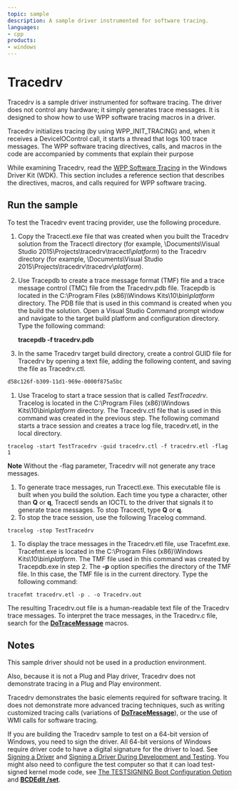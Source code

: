 ```yaml
---
topic: sample
description: A sample driver instrumented for software tracing.
languages:
- cpp
products:
- windows
---
```


<!---
    name: Tracedrv
    platform: Application
    language: cpp
    category: General Tracing
    description: A sample driver instrumented for software tracing.
    samplefwlink: http://go.microsoft.com/fwlink/p/?LinkId=617726
--->

# Tracedrv

Tracedrv is a sample driver instrumented for software tracing. The driver does not control any hardware; it simply generates trace messages. It is designed to show how to use WPP software tracing macros in a driver.

Tracedrv initializes tracing (by using WPP\_INIT\_TRACING) and, when it receives a DeviceIOControl call, it starts a thread that logs 100 trace messages. The WPP software tracing directives, calls, and macros in the code are accompanied by comments that explain their purpose

While examining Tracedrv, read the [WPP Software Tracing](http://msdn.microsoft.com/en-us/library/windows/hardware/ff556204) in the Windows Driver Kit (WDK). This section includes a reference section that describes the directives, macros, and calls required for WPP software tracing.

## Run the sample

To test the Tracedrv event tracing provider, use the following procedure.

1. Copy the Tracectl.exe file that was created when you built the Tracedrv solution from the Tracectl directory (for example, \\Documents\\Visual Studio 2015\\Projects\\tracedrv\\tracectl\\*platform*) to the Tracedrv directory (for example, \\Documents\\Visual Studio 2015\\Projects\\tracedrv\\tracedrv\\*platform*).
1. Use Tracepdb to create a trace message format (TMF) file and a trace message control (TMC) file from the Tracedrv.pdb file. Tracepdb is located in the C:\\Program Files (x86)\\Windows Kits\\10\\bin\\*platform* directory. The PDB file that is used in this command is created when you the build the solution. Open a Visual Studio Command prompt window and navigate to the target build platform and configuration directory. Type the following command:

    **tracepdb -f tracedrv.pdb**

1. In the same Tracedrv target build directory, create a control GUID file for Tracedrv by opening a text file, adding the following content, and saving the file as Tracedrv.ctl.

  ```txt
  d58c126f-b309-11d1-969e-0000f875a5bc
  ```

1. Use Tracelog to start a trace session that is called *TestTracedrv*. Tracelog is located in the C:\\Program Files (x86)\\Windows Kits\\10\\bin\\*platform* directory. The Tracedrv.ctl file that is used in this command was created in the previous step. The following command starts a trace session and creates a trace log file, tracedrv.etl, in the local directory.

  ``` 
  tracelog -start TestTracedrv -guid tracedrv.ctl -f tracedrv.etl -flag 1
  ```

  **Note** Without the -flag parameter, Tracedrv will not generate any trace messages.

1. To generate trace messages, run Tracectl.exe. This executable file is built when you build the solution. Each time you type a character, other than **Q** or **q**, Tracectl sends an IOCTL to the driver that signals it to generate trace messages. To stop Tracectl, type **Q** or **q**.
1. To stop the trace session, use the following Tracelog command.

  ``` 
  tracelog -stop TestTracedrv
  ```

1. To display the trace messages in the Tracedrv.etl file, use Tracefmt.exe. Tracefmt.exe is located in the C:\\Program Files (x86)\\Windows Kits\\10\\bin\\*platform*. The TMF file used in this command was created by Tracepdb.exe in step 2. The **-p** option specifies the directory of the TMF file. In this case, the TMF file is in the current directory. Type the following command:

  ```
  tracefmt tracedrv.etl -p . -o Tracedrv.out
  ```

The resulting Tracedrv.out file is a human-readable text file of the Tracedrv trace messages. To interpret the trace messages, in the Tracedrv.c file, search for the [**DoTraceMessage**](http://msdn.microsoft.com/en-us/library/windows/hardware/ff544918) macros.

## Notes

This sample driver should not be used in a production environment.

Also, because it is not a Plug and Play driver, Tracedrv does not demonstrate tracing in a Plug and Play environment.

Tracedrv demonstrates the basic elements required for software tracing. It does not demonstrate more advanced tracing techniques, such as writing customized tracing calls (variations of [**DoTraceMessage**](http://msdn.microsoft.com/en-us/library/windows/hardware/ff544918)), or the use of WMI calls for software tracing.

If you are building the Tracedrv sample to test on a 64-bit version of Windows, you need to sign the driver. All 64-bit versions of Windows require driver code to have a digital signature for the driver to load. See [Signing a Driver](http://msdn.microsoft.com/en-us/library/windows/hardware/ff554809) and [Signing a Driver During Development and Testing](http://msdn.microsoft.com/en-us/library/windows/hardware/hh967733). You might also need to configure the test computer so that it can load test-signed kernel mode code, see [The TESTSIGNING Boot Configuration Option](http://msdn.microsoft.com/en-us/library/windows/hardware/ff553484) and [**BCDEdit /set**](http://msdn.microsoft.com/en-us/library/windows/hardware/ff542202).
